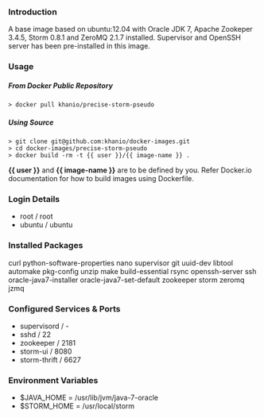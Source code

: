 ### Introduction

A base image based on ubuntu:12.04 with Oracle JDK 7, Apache Zookeper 3.4.5, Storm 0.8.1 and ZeroMQ 2.1.7 installed. Supervisor and OpenSSH server has been pre-installed in this image.

### Usage

##### From Docker Public Repository

	> docker pull khanio/precise-storm-pseudo

##### Using Source

	> git clone git@github.com:khanio/docker-images.git
	> cd docker-images/precise-storm-pseudo
	> docker build -rm -t {{ user }}/{{ image-name }} .

**{{ user }}** and **{{ image-name }}** are to be defined by you. Refer Docker.io documentation for how to build images using Dockerfile.

### Login Details

- root / root
- ubuntu / ubuntu

### Installed Packages

curl python-software-properties nano supervisor git uuid-dev libtool automake pkg-config unzip make build-essential rsync openssh-server ssh oracle-java7-installer oracle-java7-set-default zookeeper storm zeromq jzmq

### Configured Services & Ports

- supervisord / -
- sshd / 22
- zookeeper / 2181
- storm-ui  / 8080
- storm-thrift / 6627

### Environment Variables

- $JAVA_HOME = /usr/lib/jvm/java-7-oracle
- $STORM_HOME = /usr/local/storm